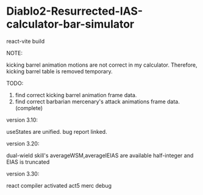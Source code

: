 # Diablo2-Resurrected-IAS-calculator-bar-simulator
react-vite build

NOTE: 

kicking barrel animation motions are not correct in my calculator.
Therefore, kicking barrel table is removed temporary.

TODO:

1. find correct kicking barrel animation frame data.
2. find correct barbarian mercenary's attack animations frame data. (complete)


version 3.10:

useStates are unified. bug report linked.

version 3.20:

dual-wield skill's averageWSM,averageIEIAS are available half-integer and EIAS is truncated

version 3.30: 

react compiler activated
act5 merc debug